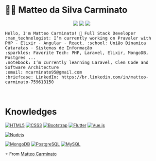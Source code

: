# :man_technologist: Matteo da Silva Carminato
<p align="center">
  
<p align="center">
  <img  src="https://img.shields.io/static/v1?label=English&message=basic&color=C2331A&"/>
  <img  src="https://img.shields.io/static/v1?label=Spanish&message=interediary&color=C2331A&"/>
  <img  src="https://img.shields.io/github/watchers/JulianaAmoriN/JulianaAmoriN.svg"/>
</p>

  <samp>
    Hello, I'm Matteo Carminato! 👋
    Full Stack Developer <br>
    :man_technologist: I’m currently working on Pravaler with PHP - Elixir - Angular - React.
    :school: União Dinamica Cataratas - Sistemas de Informação <br>
    :sparkles: Favorite Tech: PHP, Laravel, Elixir, MongoDB, Postgres ... <br>
    :notebook: I’m currently learning Laravel, Clen Code and Software Architecture<br>
    :email:	mcarminato95@gmail.com <br>
    :briefcase: LinkedIn: https://br.linkedin.com/in/matteo-carminato-759613150<br>
  </samp>
  <br>
  <br>
</p>
  
# Knowledges



[![HTML5](https://img.shields.io/badge/-HTML5-E34F26?style=flat-square&logo=html5&logoColor=white&link=https://github.com/LuizCarlosAbbott/)](https://github.com/MatteoCarminato/)
[![CSS3](https://img.shields.io/badge/-CSS3-1572B6?style=flat-square&logo=css3&link=https://github.com/LuizCarlosAbbott/)](https://github.com/MatteoCarminato/)
[![Bootstrap](https://img.shields.io/badge/-Bootstrap-563D7C?style=flat-square&logo=bootstrap&link=https://github.com/LuizCarlosAbbott/)](https://github.com/MatteoCarminato/)
[![Flutter](https://img.shields.io/badge/-Flutter-02569B?style=flat-square&logo=flutter&link=https://github.com/LuizCarlosAbbott/)](https://github.com/MatteoCarminato/)
[![Vue.js](https://img.shields.io/badge/-Vuejs-black?style=flat-square&logo=vue.js&link=https://github.com/LuizCarlosAbbott/)](https://github.com/MatteoCarminato/)

[![Nodejs](https://img.shields.io/badge/-Nodejs-black?style=flat-square&logo=Node.js&link=https://github.com/LuizCarlosAbbott/)](https://github.com/MatteoCarminato/)

[![MongoDB](https://img.shields.io/badge/-MongoDB-black?style=flat-square&logo=mongodb&link=https://github.com/LuizCarlosAbbott/)](https://github.com/MatteoCarminato/)
[![PostgreSQL](https://img.shields.io/badge/-PostgreSQL-336791?style=flat-square&logo=postgresql&link=https://github.com/LuizCarlosAbbott/)](https://github.com/MatteoCarminato/)
[![MySQL](https://img.shields.io/badge/-MySQL-black?style=flat-square&logo=mysql&link=https://github.com/LuizCarlosAbbott/)](https://github.com/MatteoCarminato/)



⭐️ From [Matteo Carminato](https://github.com/MatteoCarminato)


